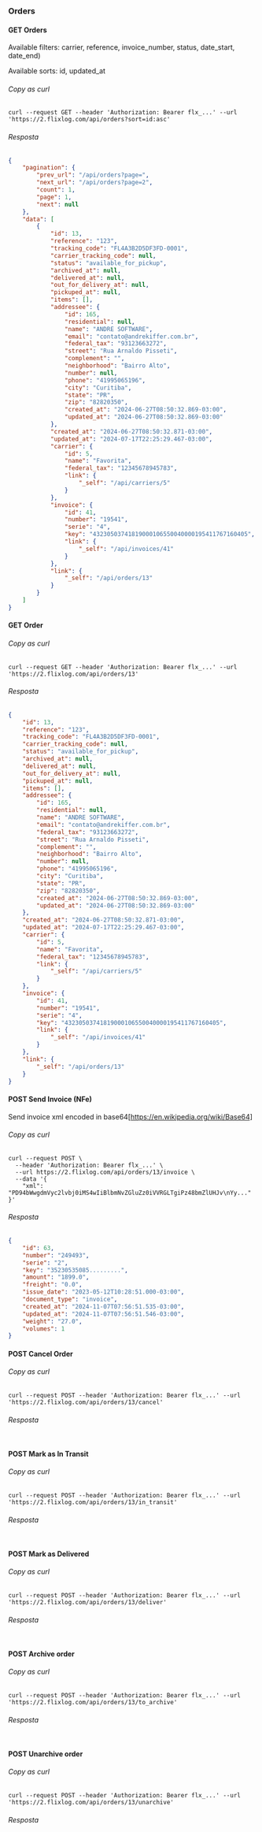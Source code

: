 ### Orders

#### GET Orders

Available filters: carrier, reference, invoice_number, status, date_start, date_end)

Available sorts: id, updated_at

###### Copy as curl
``` shell
curl --request GET --header 'Authorization: Bearer flx_...' --url 'https://2.flixlog.com/api/orders?sort=id:asc'
```

###### Resposta
``` json
{
    "pagination": {
        "prev_url": "/api/orders?page=",
        "next_url": "/api/orders?page=2",
        "count": 1,
        "page": 1,
        "next": null
    },
    "data": [
        {
            "id": 13,
            "reference": "123",
            "tracking_code": "FL4A3B2D5DF3FD-0001",
            "carrier_tracking_code": null,
            "status": "available_for_pickup",
            "archived_at": null,
            "delivered_at": null,
            "out_for_delivery_at": null,
            "pickuped_at": null,
            "items": [],
            "addressee": {
                "id": 165,
                "residential": null,
                "name": "ANDRE SOFTWARE",
                "email": "contato@andrekiffer.com.br",
                "federal_tax": "93123663272",
                "street": "Rua Arnaldo Pisseti",
                "complement": "",
                "neighborhood": "Bairro Alto",
                "number": null,
                "phone": "41995065196",
                "city": "Curitiba",
                "state": "PR",
                "zip": "82820350",
                "created_at": "2024-06-27T08:50:32.869-03:00",
                "updated_at": "2024-06-27T08:50:32.869-03:00"
            },
            "created_at": "2024-06-27T08:50:32.871-03:00",
            "updated_at": "2024-07-17T22:25:29.467-03:00",
            "carrier": {
                "id": 5,
                "name": "Favorita",
                "federal_tax": "12345678945783",
                "link": {
                    "_self": "/api/carriers/5"
                }
            },
            "invoice": {
                "id": 41,
                "number": "19541",
                "serie": "4",
                "key": "43230503741819000106550040000195411767160405",
                "link": {
                    "_self": "/api/invoices/41"
                }
            },
            "link": {
                "_self": "/api/orders/13"
            }
        }
    ]
}
```

#### GET Order

###### Copy as curl
``` shell
curl --request GET --header 'Authorization: Bearer flx_...' --url 'https://2.flixlog.com/api/orders/13'
```

###### Resposta
``` json
{
	"id": 13,
	"reference": "123",
	"tracking_code": "FL4A3B2D5DF3FD-0001",
	"carrier_tracking_code": null,
	"status": "available_for_pickup",
	"archived_at": null,
	"delivered_at": null,
	"out_for_delivery_at": null,
	"pickuped_at": null,
	"items": [],
	"addressee": {
		"id": 165,
		"residential": null,
		"name": "ANDRE SOFTWARE",
		"email": "contato@andrekiffer.com.br",
		"federal_tax": "93123663272",
		"street": "Rua Arnaldo Pisseti",
		"complement": "",
		"neighborhood": "Bairro Alto",
		"number": null,
		"phone": "41995065196",
		"city": "Curitiba",
		"state": "PR",
		"zip": "82820350",
		"created_at": "2024-06-27T08:50:32.869-03:00",
		"updated_at": "2024-06-27T08:50:32.869-03:00"
	},
	"created_at": "2024-06-27T08:50:32.871-03:00",
	"updated_at": "2024-07-17T22:25:29.467-03:00",
	"carrier": {
		"id": 5,
		"name": "Favorita",
		"federal_tax": "12345678945783",
		"link": {
			"_self": "/api/carriers/5"
		}
	},
	"invoice": {
		"id": 41,
		"number": "19541",
		"serie": "4",
		"key": "43230503741819000106550040000195411767160405",
		"link": {
			"_self": "/api/invoices/41"
		}
	},
	"link": {
		"_self": "/api/orders/13"
	}
}
```

#### POST Send Invoice (NFe)
Send invoice xml encoded in base64[https://en.wikipedia.org/wiki/Base64] 

###### Copy as curl
``` shell
curl --request POST \
  --header 'Authorization: Bearer flx_...' \
  --url https://2.flixlog.com/api/orders/13/invoice \
  --data '{
	"xml": "PD94bWwgdmVyc2lvbj0iMS4wIiBlbmNvZGluZz0iVVRGLTgiPz48bmZlUHJv\nYy..."
}'
```
###### Resposta
``` json
{
	"id": 63,
	"number": "249493",
	"serie": "2",
	"key": "35230535085.........",
	"amount": "1899.0",
	"freight": "0.0",
	"issue_date": "2023-05-12T10:28:51.000-03:00",
	"document_type": "invoice",
	"created_at": "2024-11-07T07:56:51.535-03:00",
	"updated_at": "2024-11-07T07:56:51.546-03:00",
	"weight": "27.0",
	"volumes": 1
}
```

#### POST Cancel Order

###### Copy as curl
``` shell
curl --request POST --header 'Authorization: Bearer flx_...' --url 'https://2.flixlog.com/api/orders/13/cancel'
```

###### Resposta
``` json
```

#### POST Mark as In Transit

###### Copy as curl
``` shell
curl --request POST --header 'Authorization: Bearer flx_...' --url 'https://2.flixlog.com/api/orders/13/in_transit'
```

###### Resposta
``` json
```

#### POST Mark as Delivered

###### Copy as curl
``` shell
curl --request POST --header 'Authorization: Bearer flx_...' --url 'https://2.flixlog.com/api/orders/13/deliver'
```

###### Resposta
``` json
```

#### POST Archive order

###### Copy as curl
``` shell
curl --request POST --header 'Authorization: Bearer flx_...' --url 'https://2.flixlog.com/api/orders/13/to_archive'
```

###### Resposta
``` json
```

#### POST Unarchive order

###### Copy as curl
``` shell
curl --request POST --header 'Authorization: Bearer flx_...' --url 'https://2.flixlog.com/api/orders/13/unarchive'
```

###### Resposta
``` json
```
